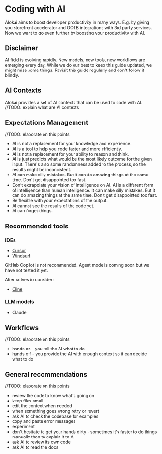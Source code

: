 # Coding with AI

Alokai aims to boost developer productivity in many ways. E.g. by giving you storefront accelerator and OOTB integrations with 3rd party services.
Now we want to go even further by boosting your productivity with AI.

## Disclaimer

AI field is evolving rapidly. New models, new tools, new workflows are emerging every day.
While we do our best to keep this guide updated, we might miss some things.
Revisit this guide regularly and don't follow it blindly.

## AI Contexts

Alokai provides a set of AI contexts that can be used to code with AI.
//TODO: explain what are AI contexts

## Expectations Management

//TODO: elaborate on this points

- AI is not a replacement for your knowledge and experience.
- AI is a tool to help you code faster and more efficiently.
- AI is not a replacement for your ability to reason and think.
- AI is just predicts what would be the most likely outcome for the given input.
There's also some randomness added to the process, so the results might be inconcistent.
- AI can make silly mistakes. But it can do amazing things at the same time. Don't get disappointed too fast.
- Don’t extrapolate your vision of intelligence on AI. AI is a different form of intelligence than human intelligence.
It can make silly mistakes. But it can do amazing things at the same time. Don't get disappointed too fast.
- Be flexible with your expectations of the output.
- AI cannot see the results of the code yet.
- AI can forget things.

## Recommended tools

### IDEs

- [Cursor](https://www.cursor.com/)
- [Windsurf](https://windsurf.dev/)

GitHub Copilot is not recommended. Agent mode is coming soon but we have not tested it yet.

Alternatives to consider:

- [Cline](https://cline.bot/)

### LLM models

- Claude

## Workflows

//TODO: elaborate on this points

- hands on - you tell the AI what to do
- hands off - you provide the AI with enough context so it can decide what to do

## General recommendations

//TODO: elaborate on this points

- review the code to know what's going on
- keep files small
- edit the context when needed
- when something goes wrong retry or revert
- ask AI to check the codebase for examples
- copy and paste error messages
- experiment
- don't hesitate to get your hands dirty - sometimes it's faster to do things manually than to explain it to AI
- ask AI to review its own code
- ask AI to read the docs
